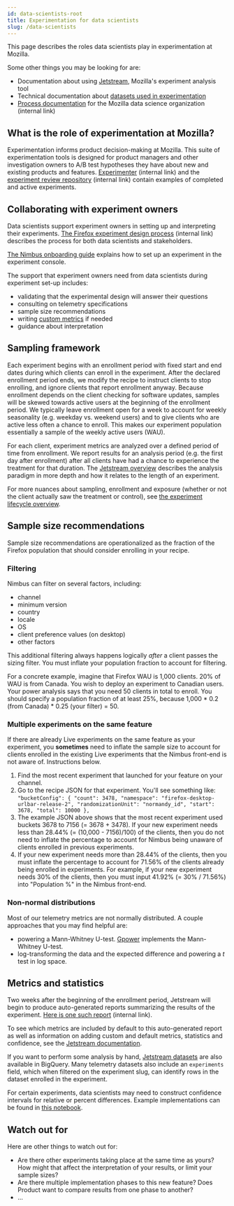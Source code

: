 ```yaml
---
id: data-scientists-root
title: Experimentation for data scientists
slug: /data-scientists
---
```


This page describes the roles data scientists play in experimentation at Mozilla.

Some other things you may be looking for are:

* Documentation about using [Jetstream](jetstream/jetstream.md), Mozilla's experiment analysis tool
* Technical documentation about [datasets used in experimentation](https://docs.telemetry.mozilla.org/tools/experiments.html)
* [Process documentation](https://mana.mozilla.org/wiki/display/DATA/Mozilla+Data+Organization) for the Mozilla data science organization
  (internal link)

## What is the role of experimentation at Mozilla?

Experimentation informs product decision-making at Mozilla.
This suite of experimentation tools is designed for product managers and other investigation owners to A/B test hypotheses they have about new and existing products and features.
[Experimenter](https://experimenter.services.mozilla.com/nimbus/) (internal link)
and the [experiment review repository](https://mana.mozilla.org/wiki/display/FIREFOX/Experiments+Previously+Reviewed) (internal link)
contain examples of completed and active experiments.

## Collaborating with experiment owners

Data scientists support experiment owners in setting up and interpreting their experiments.
[The Firefox experiment design process](https://mana.mozilla.org/wiki/display/FIREFOX/Experiment+Design+Process) (internal link)
describes the process for both data scientists and stakeholders.

[The Nimbus onboarding guide](https://docs.google.com/document/d/155EUgzn22VTX8mFwesSROT3Z6JORSfb5VyoMoLra7ws/edit#)
explains how to set up an experiment in the experiment console.

The support that experiment owners need from data scientists during experiment set-up includes:

* validating that the experimental design will answer their questions
* consulting on telemetry specifications
* sample size recommendations
* writing [custom metrics](jetstream/metrics.md) if needed
* guidance about interpretation

## Sampling framework

Each experiment begins with an enrollment period with fixed start and end dates during which clients can enroll in the experiment. After the declared enrollment period ends, we modify the recipe to instruct clients to stop enrolling, and ignore clients that report enrollment anyway. Because enrollment depends on the client checking for software updates, samples will be skewed towards active users at the beginning of the enrollment period. We typically leave enrollment open for a week to account for weekly seasonality (e.g. weekday vs. weekend users) and to give clients who are active less often a chance to enroll. This makes our experiment population essentially a sample of the weekly active users (WAU).

For each client, experiment metrics are analyzed over a defined period of time from enrollment. We report results for an analysis period (e.g. the first day after enrollment) after all clients have had a chance to experience the treatment for that duration. The [Jetstream overview](jetstream/jetstream.md#analysis-paradigm) describes the analysis paradigm in more depth and how it relates to the length of an experiment.

For more nuances about sampling, enrollment and exposure (whether or not the client actually saw the treatment or control), see [the experiment lifecycle overview](deep-dives/specifications/client-sdk-states-and-lifecycle.mdx).

## Sample size recommendations

Sample size recommendations are operationalized as the fraction of the Firefox population that should consider enrolling in your recipe.

### Filtering
Nimbus can filter on several factors, including:

- channel
- minimum version
- country
- locale
- OS
- client preference values (on desktop)
- other factors

This additional filtering always happens logically _after_ a client passes the sizing filter.
You must inflate your population fraction to account for filtering.

For a concrete example, imagine that Firefox WAU is 1,000 clients. 20% of WAU is from Canada. You wish to deploy an experiment to Canadian users. Your power analysis says that you need 50 clients in total to enroll. You should specify a population fraction of at least 25%, because 1,000 \* 0.2 (from Canada) \* 0.25 (your filter) = 50.

### Multiple experiments on the same feature
If there are already Live experiments on the same feature as your experiment, you **sometimes** need to inflate the sample size to account for clients enrolled in the existing Live experiments that the Nimbus front-end is not aware of. Instructions below.

1. Find the most recent experiment that launched for your feature on your channel.
2. Go to the recipe JSON for that experiment. You'll see something like:
`
 "bucketConfig": {
    "count": 3478,
    "namespace": "firefox-desktop-urlbar-release-2",
    "randomizationUnit": "normandy_id",
    "start": 3678,
    "total": 10000
  },
`
3. The example JSON above shows that the most recent experiment used buckets 3678 to 7156 (= 3678 + 3478). If your new experiment needs less than 28.44% (= (10,000 - 7156)/100) of the clients, then you do not need to inflate the percentage to account for Nimbus being unaware of clients enrolled in previous experiments.
4. If your new experiment needs more than 28.44% of the clients, then you must inflate the percentage to account for 71.56% of the clients already being enrolled in experiments. For example, if your new experiment needs 30% of the clients, then you must input 41.92% (= 30% / 71.56%) into "Population %" in the Nimbus front-end.

### Non-normal distributions
Most of our telemetry metrics are not normally distributed. A couple approaches that you may find helpful are:

* powering a Mann-Whitney U-test. [Gpower](https://www.psychologie.hhu.de/arbeitsgruppen/allgemeine-psychologie-und-arbeitspsychologie/gpower) implements the Mann-Whitney U-test.
* log-transforming the data and the expected difference and powering a _t_ test in log space.

## Metrics and statistics

Two weeks after the beginning of the enrollment period, Jetstream will begin to produce auto-generated reports summarizing the results of the experiment. [Here is one such report](https://experimenter.services.mozilla.com/nimbus/custom-messaging-in-aboutwelcome-for-chrome-users-to-import/results) (internal link).

To see which metrics are included by default to this auto-generated report as well as information on adding custom and default metrics, statistics and confidence, see the [Jetstream documentation](jetstream/jetstream.md).

If you want to perform some analysis by hand, [Jetstream datasets](https://docs.telemetry.mozilla.org/datasets/jetstream.html) are also available in BigQuery. Many telemetry datasets also include an `experiments` field, which when filtered on the experiment slug, can identify rows in the dataset enrolled in the experiment.

For certain experiments, data scientists may need to construct confidence intervals for relative or percent differences. Example implementations can be found in [this notebook](https://colab.research.google.com/drive/1sVOdVdraPwec_Hit4OiaDDH4TJGzaIcc?usp=sharing).

## Watch out for

Here are other things to watch out for:
- Are there other experiments taking place at the same time as yours? How might that affect the interpretation of your results, or limit your sample sizes?
- Are there multiple implementation phases to this new feature? Does Product want to compare results from one phase to another?
- ...
